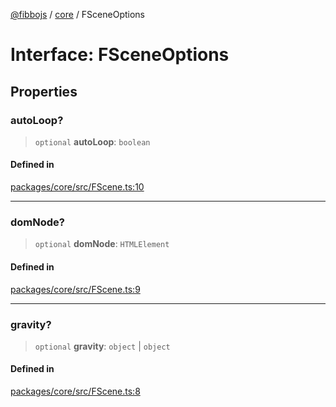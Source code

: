 [@fibbojs](/api/index) / [core](/api/core) / FSceneOptions

# Interface: FSceneOptions

## Properties

### autoLoop?

> `optional` **autoLoop**: `boolean`

#### Defined in

[packages/core/src/FScene.ts:10](https://github.com/fibbojs/fibbo/blob/ca0e011a21c87d9c4978217c9b9041de6ed31595/packages/core/src/FScene.ts#L10)

***

### domNode?

> `optional` **domNode**: `HTMLElement`

#### Defined in

[packages/core/src/FScene.ts:9](https://github.com/fibbojs/fibbo/blob/ca0e011a21c87d9c4978217c9b9041de6ed31595/packages/core/src/FScene.ts#L9)

***

### gravity?

> `optional` **gravity**: `object` \| `object`

#### Defined in

[packages/core/src/FScene.ts:8](https://github.com/fibbojs/fibbo/blob/ca0e011a21c87d9c4978217c9b9041de6ed31595/packages/core/src/FScene.ts#L8)
